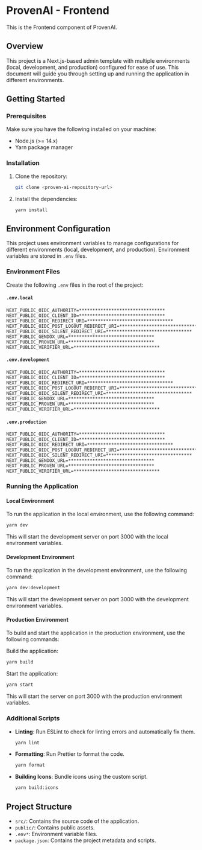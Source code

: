# ProvenAI - Frontend

This is the Frontend component of ProvenAI.

## Overview

This project is a Next.js-based admin template with multiple environments (local, development, and production) configured for ease of use. This document will guide you through setting up and running the application in different environments.

## Getting Started

### Prerequisites

Make sure you have the following installed on your machine:

- Node.js (>= 14.x)
- Yarn package manager

### Installation

1. Clone the repository:
   ```bash
   git clone <proven-ai-repository-url>
   ```

2. Install the dependencies:
   ```bash
   yarn install
   ```

## Environment Configuration

This project uses environment variables to manage configurations for different environments (local, development, and production). Environment variables are stored in `.env` files.

### Environment Files

Create the following `.env` files in the root of the project:

#### `.env.local`
```env
NEXT_PUBLIC_OIDC_AUTHORITY=********************************
NEXT_PUBLIC_OIDC_CLIENT_ID=********************************
NEXT_PUBLIC_OIDC_REDIRECT_URI=********************************
NEXT_PUBLIC_OIDC_POST_LOGOUT_REDIRECT_URI=********************************
NEXT_PUBLIC_OIDC_SILENT_REDIRECT_URI=********************************
NEXT_PUBLIC_GENDOX_URL=********************************
NEXT_PUBLIC_PROVEN_URL=********************************
NEXT_PUBLIC_VERIFIER_URL=********************************
```

#### `.env.development`
```env
NEXT_PUBLIC_OIDC_AUTHORITY=********************************
NEXT_PUBLIC_OIDC_CLIENT_ID=********************************
NEXT_PUBLIC_OIDC_REDIRECT_URI=********************************
NEXT_PUBLIC_OIDC_POST_LOGOUT_REDIRECT_URI=********************************
NEXT_PUBLIC_OIDC_SILENT_REDIRECT_URI=********************************
NEXT_PUBLIC_GENDOX_URL=********************************
NEXT_PUBLIC_PROVEN_URL=********************************
NEXT_PUBLIC_VERIFIER_URL=********************************
```

#### `.env.production`
```env
NEXT_PUBLIC_OIDC_AUTHORITY=********************************
NEXT_PUBLIC_OIDC_CLIENT_ID=********************************
NEXT_PUBLIC_OIDC_REDIRECT_URI=********************************
NEXT_PUBLIC_OIDC_POST_LOGOUT_REDIRECT_URI=********************************
NEXT_PUBLIC_OIDC_SILENT_REDIRECT_URI=********************************
NEXT_PUBLIC_GENDOX_URL=********************************
NEXT_PUBLIC_PROVEN_URL=********************************
NEXT_PUBLIC_VERIFIER_URL=********************************
```

### Running the Application

#### Local Environment

To run the application in the local environment, use the following command:
```bash
yarn dev
```
This will start the development server on port 3000 with the local environment variables.

#### Development Environment

To run the application in the development environment, use the following command:
```bash
yarn dev:development
```
This will start the development server on port 3000 with the development environment variables.

#### Production Environment

To build and start the application in the production environment, use the following commands:

Build the application:
```bash
yarn build
```

Start the application:
```bash
yarn start
```
This will start the server on port 3000 with the production environment variables.

### Additional Scripts

- **Linting**: Run ESLint to check for linting errors and automatically fix them.
  ```bash
  yarn lint
  ```

- **Formatting**: Run Prettier to format the code.
  ```bash
  yarn format
  ```

- **Building Icons**: Bundle icons using the custom script.
  ```bash
  yarn build:icons
  ```

## Project Structure

- `src/`: Contains the source code of the application.
- `public/`: Contains public assets.
- `.env*`: Environment variable files.
- `package.json`: Contains the project metadata and scripts.

